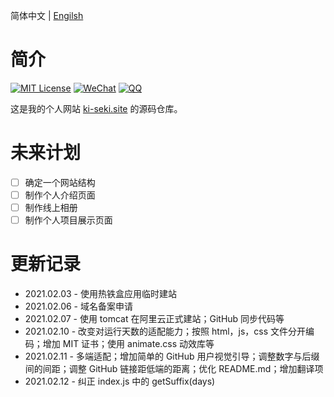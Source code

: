 简体中文 | [Engilsh](./README.md)

# 简介

[![MIT License](https://img.shields.io/badge/license-MIT-green)](./LICENSE.md) [![WeChat](https://img.shields.io/badge/WeChat-Ki--Seki-green?logo=wechat&style=plastic)]() [![QQ](https://img.shields.io/badge/QQ-1640826352-blue?logo=Tencent-QQ&style=plastic)](http://wpa.qq.com/msgrd?v=3&uin=1640826352&site=qq&menu=yes)

这是我的个人网站 [ki-seki.site](http://ki-seki.site) 的源码仓库。

# 未来计划

- [ ] 确定一个网站结构
- [ ] 制作个人介绍页面
- [ ] 制作线上相册
- [ ] 制作个人项目展示页面

# 更新记录

- 2021.02.03 - 使用热铁盒应用临时建站
- 2021.02.06 - 域名备案申请
- 2021.02.07 - 使用 tomcat 在阿里云正式建站；GitHub 同步代码等
- 2021.02.10 - 改变对运行天数的适配能力；按照 html，js，css 文件分开编码；增加 MIT 证书；使用 animate.css 动效库等
- 2021.02.11 - 多端适配；增加简单的 GitHub 用户视觉引导；调整数字与后缀间的间距；调整 GitHub 链接距低端的距离；优化 README.md；增加翻译项
- 2021.02.12 - 纠正 index.js 中的 getSuffix(days)